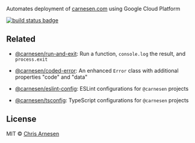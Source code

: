 Automates deployment of [carnesen.com](https://carnesen.com/) using Google Cloud Platform

[![build status badge](https://github.com/carnesen/carnesen-dot-com/workflows/test/badge.svg)](https://github.com/carnesen/carnesen-dot-com/actions?query=workflow%3Atest+branch%3Amaster)

## Related

- [@carnesen/run-and-exit](https://github.com/carnesen/run-and-exit): Run a function, `console.log` the result, and `process.exit`

- [@carnesen/coded-error](https://github.com/carnesen/coded-error): An enhanced `Error` class with additional properties "code" and "data"

- [@carnesen/eslint-config](https://github.com/carnesen/eslint-config): ESLint configurations for `@carnesen` projects

- [@carnesen/tsconfig](https://github.com/carnesen/tsconfig): TypeScript configurations for `@carnesen` projects

## License

MIT © [Chris Arnesen](https://www.carnesen.com)
